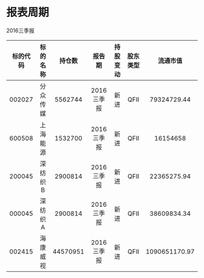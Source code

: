 # 报表周期 

2016三季报

| 标的代码 | 标的名称 | 持仓数 | 报告期 | 持股变动 | 股东类型 | 流通市值 |
|:--:|:--:|:--:|:--:|:--:|:--:|:--:|
|002027|分众传媒|5562744|2016三季报|新进|QFII|79324729.44|
|600508|上海能源|1532700|2016三季报|新进|QFII|16154658|
|200045|深纺织B|2900814|2016三季报|新进|QFII|22365275.94|
|000045|深纺织A|2900814|2016三季报|新进|QFII|38609834.34|
|002415|海康威视|44570951|2016三季报|新进|QFII|1090651170.97|